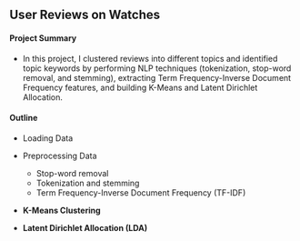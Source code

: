## User Reviews on Watches

#### Project Summary 

- In this project, I clustered reviews into different topics and identified topic keywords by performing NLP techniques (tokenization, stop-word removal, and stemming), extracting Term Frequency-Inverse Document Frequency features, and building K-Means and Latent Dirichlet Allocation.

#### Outline

- Loading Data  

- Preprocessing Data
    - Stop-word removal
    - Tokenization and stemming
    - Term Frequency-Inverse Document Frequency (TF-IDF)


- **K-Means Clustering**  

- **Latent Dirichlet Allocation (LDA)**
